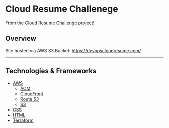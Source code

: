 # Cloud Resume Challenege

From the [Cloud Resume Challenge project](https://cloudresumechallenge.dev/)!

## Overview

Site hosted via AWS S3 Bucket: https://devopscloudresume.com/

---

## Technologies & Frameworks

- [AWS](https://aws.amazon.com/console/)
    - [ACM](https://aws.amazon.com/certificate-manager/)
    - [CloudFront](https://aws.amazon.com/cloudfront/)
    - [Route 53](https://aws.amazon.com/route53/)
    - [S3](https://aws.amazon.com/s3/)
- [CSS](https://developer.mozilla.org/en-US/docs/Web/CSS)
- [HTML](https://developer.mozilla.org/en-US/docs/Web/HTML)
- [Terraform](https://www.terraform.io/)
